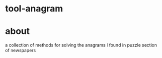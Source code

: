 # tool-anagram

# about

a collection of methods for solving the anagrams I found in puzzle section of newspapers

